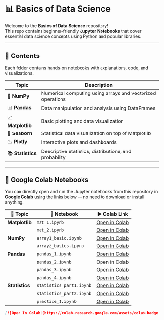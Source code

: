 # 📊 Basics of Data Science

Welcome to the **Basics of Data Science** repository!  
This repo contains beginner-friendly **Jupyter Notebooks** that cover essential data science concepts using Python and popular libraries.

---

## 📁 Contents

Each folder contains hands-on notebooks with explanations, code, and visualizations.

| Topic        | Description |
|--------------|-------------|
| 🧮 **NumPy**       | Numerical computing using arrays and vectorized operations |
| 📊 **Pandas**      | Data manipulation and analysis using DataFrames |
| 📈 **Matplotlib**  | Basic plotting and data visualization |
| 🎨 **Seaborn**     | Statistical data visualization on top of Matplotlib |
| 📉 **Plotly**      | Interactive plots and dashboards |
| 📚 **Statistics**  | Descriptive statistics, distributions, and probability |

---

## 📘 Google Colab Notebooks

You can directly open and run the Jupyter notebooks from this repository in **Google Colab** using the links below — no need to download or install anything.

| 📂 Topic        | 📓 Notebook               | ▶️ Colab Link |
|----------------|---------------------------|----------------|
| **Matplotlib** | `mat_1.ipynb`              | [Open in Colab](https://colab.research.google.com/github/Ashishbadal-source/Basics-of-Data-Science-/blob/main/Matplotlib/mat_1.ipynb) |
|                | `mat_2.ipynb`              | [Open in Colab](https://colab.research.google.com/github/Ashishbadal-source/Basics-of-Data-Science-/blob/main/Matplotlib/mat_2.ipynb) |
| **NumPy**      | `array1_basic.ipynb`       | [Open in Colab](https://colab.research.google.com/github/Ashishbadal-source/Basics-of-Data-Science-/blob/main/NumPy/array1_basic.ipynb) |
|                | `array2_basics.ipynb`      | [Open in Colab](https://colab.research.google.com/github/Ashishbadal-source/Basics-of-Data-Science-/blob/main/NumPy/array2_basics.ipynb) |
| **Pandas**     | `pandas_1.ipynb`           | [Open in Colab](https://colab.research.google.com/github/Ashishbadal-source/Basics-of-Data-Science-/blob/main/Pandas/pandas_1.ipynb) |
|                | `pandas_2.ipynb`           | [Open in Colab](https://colab.research.google.com/github/Ashishbadal-source/Basics-of-Data-Science-/blob/main/Pandas/pandas_2.ipynb) |
|                | `pandas_3.ipynb`           | [Open in Colab](https://colab.research.google.com/github/Ashishbadal-source/Basics-of-Data-Science-/blob/main/Pandas/pandas_3.ipynb) |
|                | `pandas_4.ipynb`           | [Open in Colab](https://colab.research.google.com/github/Ashishbadal-source/Basics-of-Data-Science-/blob/main/Pandas/pandas_4.ipynb) |
| **Statistics** | `statistics_part1.ipynb`   | [Open in Colab](https://colab.research.google.com/github/Ashishbadal-source/Basics-of-Data-Science-/blob/main/Statistics/statistics_part1.ipynb) |
|                | `statistics_part2.ipynb`   | [Open in Colab](https://colab.research.google.com/github/Ashishbadal-source/Basics-of-Data-Science-/blob/main/Statistics/statistics_part2.ipynb) |
|                | `practice_1.ipynb`         | [Open in Colab](https://colab.research.google.com/github/Ashishbadal-source/Basics-of-Data-Science-/blob/main/Statistics/practice_1.ipynb) |

```markdown
[![Open In Colab](https://colab.research.google.com/assets/colab-badge.svg)](https://colab.research.google.com/github/Ashishbadal-source/Basics-of-Data-Science-/blob/main/your-notebook-name.ipynb)
